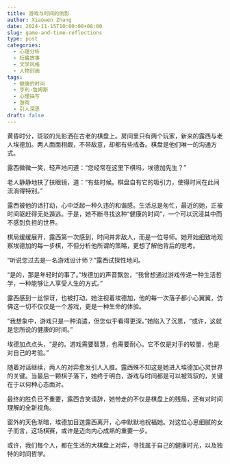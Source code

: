 ```yaml
---
title: 游戏与时间的倒影
author: Xiaowen Zhang
date: 2024-11-15T10:00:00+08:00
slug: game-and-time-reflections
type: post
categories:
  - 心理分析
  - 短篇故事
  - 文学风格
  - 人物刻画
tags:
  - 健康的时间
  - 亨利·詹姆斯
  - 心理描写
  - 游戏
  - 引人深思
draft: false
---
```


黄昏时分，斑驳的光影洒在古老的棋盘上。房间里只有两个玩家，新来的露西与老人埃德加。两人面面相觑，不带敌意，却都有些戒备。棋盘是他们唯一的沟通方式。

露西微微一笑，轻声地问道：“您经常在这里下棋吗，埃德加先生？”

老人静静地扶了扶眼镜，道：“有些时候。棋盘自有它的吸引力，使得时间在此间流淌得特别。”

露西被他的话打动，心中泛起一种久违的和谐感。生活总是匆忙，最近的她，正被时间驱赶得无处遁逃。于是，她不断寻找这种“健康的时间”，一个可以沉浸其中而不感到负担的世界。

棋局缓缓展开，露西第一次感到，时间并非敌人，而是一位导师。她开始细致地观察埃德加的每一步棋，不但分析他所谓的策略，更想了解他背后的思考。

“听说您过去是一名游戏设计师？”露西试探性地问。

“是的，那是年轻时的事了。”埃德加的声音飘忽，“我曾想通过游戏传递一种生活哲学，一种能够让人享受人生的方式。”

露西感到一丝惊讶，也被打动。她注视着埃德加，他的每一次落子都小心翼翼，仿佛这一切不仅仅是一个游戏，更是一种生命的体验。

“我想象中，游戏只是一种消遣，但您似乎看得更深。”她陷入了沉思，“或许，这就是您所说的健康的时间。”

埃德加点点头，“是的。游戏需要智慧，也需要耐心。它不仅是对手的较量，也是对自己的考验。”

随着对话继续，两人的对弈愈发引人入胜。露西殊不知这是她进入埃德加心灵世界的关键。当最后一颗棋子落下，她终于明白，游戏与时间都是可以被驾驭的，关键在于以何种心态面对。

最终的胜负已不重要，露西含笑请辞，她带走的不仅是棋盘上的残局，还有对时间理解的全新视角。

窗外的天色渐暗，埃德加目送露西离开，心中默默地祝福她。对这位心思细腻的女子而言，这场棋赛，或许是迈向内心成熟的重要一步。

或许，我们每个人，都在生活的大棋盘上对弈，寻找属于自己的健康时光，以及独特的时间哲学。